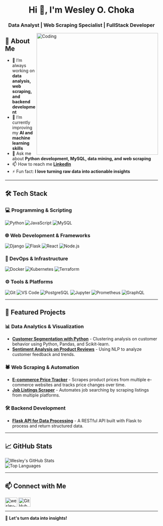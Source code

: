 <h1 align="center">Hi 👋, I'm Wesley O. Choka</h1>
<h3 align="center">Data Analyst | Web Scraping Specialist | FullStack Developer</h3>

<img align="right" alt="Coding" width="400" src="wes.gif">

## 🚀 About Me  

- 🔭 I’m always working on **data analysis, web scraping, and backend development**
- 🌱 I’m currently improving my **AI and machine learning skills**
- 💬 Ask me about **Python development, MySQL, data mining, and web scraping**
- 📫 How to reach me **[LinkedIn](https://linkedin.com/in/wesley-ochoka)**
- ⚡ Fun fact: **I love turning raw data into actionable insights**  

---

## 🛠️ Tech Stack  

### 💻 Programming & Scripting
![Python](https://img.shields.io/badge/Python-3776AB?style=for-the-badge&logo=python&logoColor=white)
![JavaScript](https://img.shields.io/badge/JavaScript-F7DF1E?style=for-the-badge&logo=javascript&logoColor=black)
![MySQL](https://img.shields.io/badge/MySQL-4479A1?style=for-the-badge&logo=mysql&logoColor=white)

### 🌐 Web Development & Frameworks
![Django](https://img.shields.io/badge/Django-092E20?style=for-the-badge&logo=django&logoColor=white)
![Flask](https://img.shields.io/badge/Flask-000000?style=for-the-badge&logo=flask&logoColor=white)
![React](https://img.shields.io/badge/React-61DAFB?style=for-the-badge&logo=react&logoColor=black)
![Node.js](https://img.shields.io/badge/Node.js-339933?style=for-the-badge&logo=node.js&logoColor=white)

### 🔗 DevOps & Infrastructure  
![Docker](https://img.shields.io/badge/Docker-2496ED?style=for-the-badge&logo=docker&logoColor=white)
![Kubernetes](https://img.shields.io/badge/Kubernetes-326CE5?style=for-the-badge&logo=kubernetes&logoColor=white)
![Terraform](https://img.shields.io/badge/Terraform-623CE4?style=for-the-badge&logo=terraform&logoColor=white)

### ⚙️ Tools & Platforms
![Git](https://img.shields.io/badge/Git-F05032?style=for-the-badge&logo=git&logoColor=white)
![VS Code](https://img.shields.io/badge/VS%20Code-007ACC?style=for-the-badge&logo=visual-studio-code&logoColor=white)
![PostgreSQL](https://img.shields.io/badge/PostgreSQL-336791?style=for-the-badge&logo=postgresql&logoColor=white)
![Jupyter](https://img.shields.io/badge/Jupyter-F37626?style=for-the-badge&logo=jupyter&logoColor=white)
![Prometheus](https://img.shields.io/badge/Prometheus-E6522C?style=for-the-badge&logo=prometheus&logoColor=white)
![GraphQL](https://img.shields.io/badge/GraphQL-E10098?style=for-the-badge&logo=graphql&logoColor=white)

---

## 📌 Featured Projects  

### 📊 Data Analytics & Visualization  
- **[Customer Segmentation with Python](https://github.com/ochoka/customer-segmentation)** - Clustering analysis on customer behavior using Python, Pandas, and Scikit-learn.  
- **[Sentiment Analysis on Product Reviews](https://github.com/ochoka/sentiment-analysis)** - Using NLP to analyze customer feedback and trends.  

### 🕷️ Web Scraping & Automation  
- **[E-commerce Price Tracker](https://github.com/ochoka/ecommerce-tracker)** - Scrapes product prices from multiple e-commerce websites and tracks price changes over time.  
- **[Job Listings Scraper](https://github.com/ochoka/job-scraper)** - Automates job searching by scraping listings from multiple platforms.  

### 🛠️ Backend Development  
- **[Flask API for Data Processing](https://github.com/ochoka/flask-data-api)** - A RESTful API built with Flask to process and return structured data.  

---

## 📈 GitHub Stats  

![Wesley's GitHub Stats](https://github-readme-stats.vercel.app/api?username=ochoka&show_icons=true&theme=radical)  
![Top Languages](https://github-readme-stats.vercel.app/api/top-langs/?username=ochoka&layout=compact&theme=radical)

---

## 📫 Connect with Me  

<p align="left">
<a href="https://linkedin.com/in/wesley-ochoka" target="blank"><img align="center" src="https://raw.githubusercontent.com/rahuldkjain/github-profile-readme-generator/master/src/images/icons/Social/linked-in-alt.svg" alt="wesley-ochoka" height="30" width="40" /></a>
<a href="https://ochoka.github.io/CV/" target="blank"><img align="center" src="https://raw.githubusercontent.com/rahuldkjain/github-profile-readme-generator/master/src/images/icons/Social/github.svg" alt="GitHub Portfolio" height="30" width="40" /></a>
</p>

---

🚀 **Let's turn data into insights!**  
